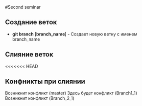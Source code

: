 #Second seminar
## Создание веток
* **git branch [branch_name]** - Создает новую ветку с именем branch_name
## Слияние веток
<<<<<<< HEAD
## Конфникты при слиянии
Возникнит конфликт (master)
Здесь будет конфликт (Branch1_1)  
Возникнит конфликт (Branch_2_1) 


